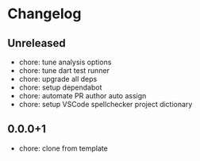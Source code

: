 # Changelog

## Unreleased

* chore: tune analysis options
* chore: tune dart test runner
* chore: upgrade all deps
* chore: setup dependabot
* chore: automate PR author auto assign
* chore: setup VSCode spellchecker project dictionary

## 0.0.0+1

* chore: clone from template
